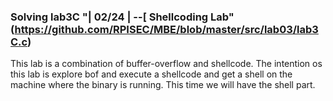 ### Solving lab3C "| 02/24 | --[ Shellcoding Lab" (https://github.com/RPISEC/MBE/blob/master/src/lab03/lab3C.c)

This lab is a combination of buffer-overflow and shellcode. The intention os this lab is explore bof and execute a shellcode and get a shell on the machine where the binary is running. This time we will have the shell part.
